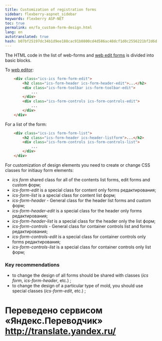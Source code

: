 ```yaml
--- 
title: Customization of registration forms 
sidebar: flexberry-aspnet_sidebar 
keywords: Flexberry ASP-NET 
toc: true 
permalink: en/fa_custom-form-design.html 
lang: en 
autotranslated: true 
hash: b07bf25197dc34b1d9ee188cac91b0800cd4d586ac48dcf1d0c2556221bf2d6d 
--- 
```


The HTML code in the list of web-forms and [web edit forms](fa_editform.html) is divided into basic blocks. 

To [web editor](fa_editform.html): 

```html
    <div class="ics-ics form-form-edit">
        <h2 class="ics-form-header ics-form-header-edit">...</h2>
        <div class="ics-form-toolbar ics-form-toolbar-edit">
            ...
        </div>
        <div class="ics-form-controls ics-form-controls-edit">
            ...
        </div>
    </div>
``` 

For a list of the form: 

```html
    <div class="ics-ics form-form-list">
        <h2 class="ics-form-header ics-header-listform">...</h2>
        <div class="ics-form-controls ics-form-controls-list">
            ...
        </div>
    </div>
``` 

For customization of design elements you need to create or change CSS classes for initiauy form elements: 
* *ics form* shared class for all of the contents list forms, edit forms and custom форм; 
* *ics-form-edit* is a special class for content only forms редактирования; 
* *ics-form-list* is a special class for content list форм; 
* *ics-form-header* - General class for the header list forms and custom форм; 
* *ics-form-header-edit* is a special class for the header only forms редактирования; 
* *ics-form-header-list* is a special class for the header only the list форм; 
* *ics-form-controls* - General class for container controls list and forms редактирования; 
* *ics-form-controls-edit* is a special class for container controls only forms редактирования; 
* *ics-form-controls-list* is a special class for container controls only list форм; 

### Key recommendations 

* to change the design of all forms should be shared with classes (*ics form*, *ics-form-header*, etc.) ; 
* to change the design of a particular type of mold, you should use special classes (*ics-form-edit*, etc.) ; 



 # Переведено сервисом «Яндекс.Переводчик» http://translate.yandex.ru/